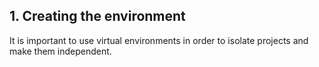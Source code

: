 ## 1. Creating the environment

It is important to use virtual environments in order to isolate projects and make them independent.

